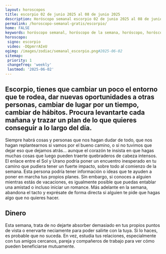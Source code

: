 ```yaml
---
layout: horoscopos
title: escorpio 02 de junio 2025 al 08 de junio 2025 
description: Horóscopo semanal escorpio 02 de junio 2025 al 08 de junio 2025. Escorpio, tienes que cambiar un poco el entorno que te rodea, dar nuevas oportunidades a otras personas, cambiar de lugar por un tiempo, cambiar de hábitos. Procura levantarte cada mañana y trazar un plan de lo que quieres conseguir a lo largo del día.
permalink: /horoscopo-semanal-gratis/escorpio/
home: FALSE
keywords: horóscopo semanal, horóscopo de la semana, horóscopo, horóscopo gratis,horóscopos, horóscopo esperanza gracia, horoscopos escorpio la semana, horóscopos gratis, Tarot, Astrologia, Zodíaco, escorpio, horoscopo gratis, semanal
horoscopo:
 signo: escorpio
 video: -DQpmrrAIeU
ogimg: /images/zodiac/semanal_escorpio.png#2025-06-02
sitemap:
 priority: 1
 changefreq: 'weekly'
 lastmod: '2025-06-02'
---
```




## Escorpio, tienes que cambiar un poco el entorno que te rodea, dar nuevas oportunidades a otras personas, cambiar de lugar por un tiempo, cambiar de hábitos. Procura levantarte cada mañana y trazar un plan de lo que quieres conseguir a lo largo del día.

Siempre habrá cosas y personas que nos hagan dudar de todo, que nos hagan replantearnos si vamos por el bueno camino, o si no tuvimos que dejar eso que dejamos atrás… 
 aunque el corazón te insista en que hagas muchas cosas que luego pueden traerte quebraderos de cabeza intensos.
El enlace entre el Sol y Urano podría poner un encuentro inesperado en tu camino que pudiera tener un fuerte impacto, sobre todo al comienzo de la semana. Esta persona podría tener información o ideas que te ayuden a poner en marcha tus propios planes. Sin embargo, si conoces a alguien mientras estás de vacaciones, es igualmente posible que puedas entablar una amistad o incluso iniciar un romance. Más adelante en la semana, abandona el tacto y exprésate de forma directa si alguien te pide que hagas algo que no quieres hacer.

## Dinero

Esta semana, trata de no dejarte absorber demasiado en tus propios puntos de vista o enervarte neciamente para poder salirte con la tuya. Si lo haces, es probable que no suceda. En vez, estudia tus relaciones, especialmente con tus amigos cercanos, pareja y compañeros de trabajo para ver cómo pueden beneficiarse mutuamente.